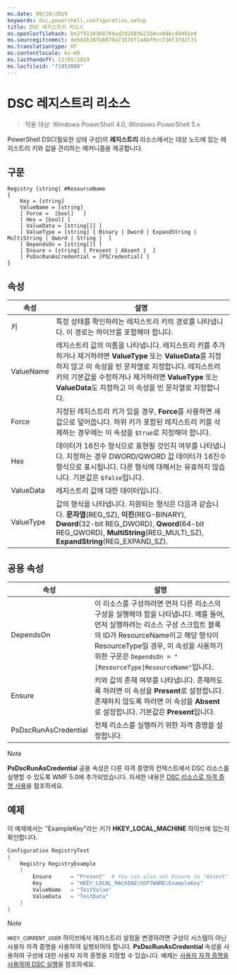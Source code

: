 ```yaml
---
ms.date: 09/20/2019
keywords: dsc,powershell,configuration,setup
title: DSC 레지스트리 리소스
ms.openlocfilehash: be2f9134368784ad2d208362104ce046c49492e0
ms.sourcegitcommit: debd2b38fb8070a7357bf1a4bf9cc736f3702f31
ms.translationtype: HT
ms.contentlocale: ko-KR
ms.lasthandoff: 12/05/2019
ms.locfileid: "71953080"
---
```

# <a name="dsc-registry-resource"></a>DSC 레지스트리 리소스

> 적용 대상: Windows PowerShell 4.0, Windows PowerShell 5.x

PowerShell DSC(필요한 상태 구성)의 **레지스트리** 리소스에서는 대상 노드에 있는 레지스트리 키와 값을 관리하는 메커니즘을 제공합니다.

## <a name="syntax"></a>구문

```Syntax
Registry [string] #ResourceName
{
    Key = [string]
    ValueName = [string]
    [ Force =  [bool]   ]
    [ Hex = [bool] ]
    [ ValueData = [string[]] ]
    [ ValueType = [string] { Binary | Dword | ExpandString | MultiString | Qword | String }  ]
    [ DependsOn = [string[]] ]
    [ Ensure = [string] { Present | Absent }  ]
    [ PsDscRunAsCredential = [PSCredential] ]
}
```

## <a name="properties"></a>속성

|속성 |설명 |
|---|---|
|키 |특정 상태를 확인하려는 레지스트리 키의 경로를 나타냅니다. 이 경로는 하이브를 포함해야 합니다. |
|ValueName |레지스트리 값의 이름을 나타냅니다. 레지스트리 키를 추가하거나 제거하려면 **ValueType** 또는 **ValueData**를 지정하지 않고 이 속성을 빈 문자열로 지정합니다. 레지스트리 키의 기본값을 수정하거나 제거하려면 **ValueType** 또는 **ValueData**도 지정하고 이 속성을 빈 문자열로 지정합니다. |
|Force |지정된 레지스트리 키가 있을 경우, **Force**를 사용하면 새 값으로 덮어씁니다. 하위 키가 포함된 레지스트리 키를 삭제하는 경우에는 이 속성을 `$true`로 지정해야 합니다. |
|Hex |데이터가 16진수 형식으로 표현될 것인지 여부를 나타냅니다. 지정하는 경우 DWORD/QWORD 값 데이터가 16진수 형식으로 표시됩니다. 다른 형식에 대해서는 유효하지 않습니다. 기본값은 `$false`입니다. |
|ValueData |레지스트리 값에 대한 데이터입니다. |
|ValueType |값의 형식을 나타냅니다. 지원되는 형식은 다음과 같습니다. **문자열**(REG_SZ), **이진**(REG-BINARY), **Dword**(32-bit REG_DWORD), **Qword**(64-bit REG_QWORD), **MultiString**(REG_MULTI_SZ), **ExpandString**(REG_EXPAND_SZ). |

## <a name="common-properties"></a>공용 속성

|속성 |설명 |
|---|---|
|DependsOn |이 리소스를 구성하려면 먼저 다른 리소스의 구성을 실행해야 함을 나타냅니다. 예를 들어, 먼저 실행하려는 리소스 구성 스크립트 블록의 ID가 ResourceName이고 해당 형식이 ResourceType일 경우, 이 속성을 사용하기 위한 구문은 `DependsOn = "[ResourceType]ResourceName"`입니다. |
|Ensure |키와 값의 존재 여부를 나타냅니다. 존재하도록 하려면 이 속성을 **Present**로 설정합니다. 존재하지 않도록 하려면 이 속성을 **Absent**로 설정합니다. 기본값은 **Present**입니다. |
|PsDscRunAsCredential |전체 리소스를 실행하기 위한 자격 증명을 설정합니다. |

> [!NOTE]
> **PsDscRunAsCredential** 공용 속성은 다른 자격 증명의 컨텍스트에서 DSC 리소스를 실행할 수 있도록 WMF 5.0에 추가되었습니다. 자세한 내용은 [ DSC 리소스로 자격 증명 사용](../../../configurations/runasuser.md)을 참조하세요.

## <a name="example"></a>예제

이 예제에서는 "ExampleKey"라는 키가 **HKEY\_LOCAL\_MACHINE** 하이브에 있는지 확인합니다.

```powershell
Configuration RegistryTest
{
    Registry RegistryExample
    {
        Ensure      = "Present"  # You can also set Ensure to "Absent"
        Key         = "HKEY_LOCAL_MACHINE\SOFTWARE\ExampleKey"
        ValueName   = "TestValue"
        ValueData   = "TestData"
    }
}
```

> [!NOTE]
> `HKEY_CURRENT_USER` 하이브에서 레지스트리 설정을 변경하려면 구성이 시스템이 아닌 사용자 자격 증명을 사용하여 실행되어야 합니다. **PsDscRunAsCredential** 속성을 사용하여 구성에 대한 사용자 자격 증명을 지정할 수 있습니다. 예제는 [사용자 자격 증명을 사용하여 DSC 실행](../../../configurations/runAsUser.md)을 참조하세요.
